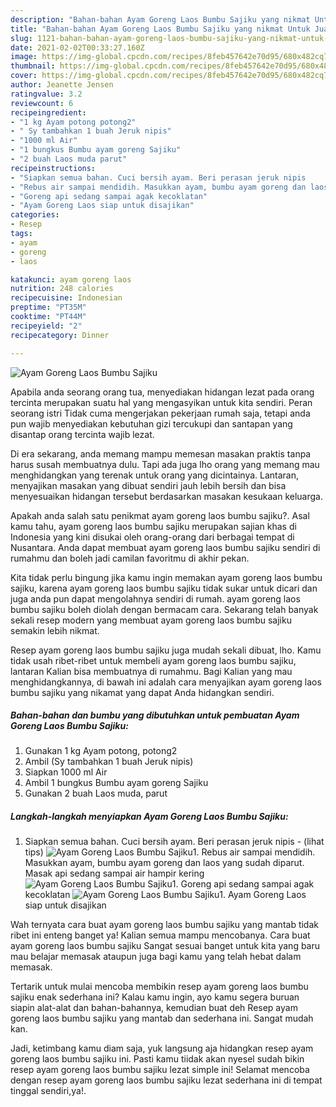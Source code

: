 ```yaml
---
description: "Bahan-bahan Ayam Goreng Laos Bumbu Sajiku yang nikmat Untuk Jualan"
title: "Bahan-bahan Ayam Goreng Laos Bumbu Sajiku yang nikmat Untuk Jualan"
slug: 1121-bahan-bahan-ayam-goreng-laos-bumbu-sajiku-yang-nikmat-untuk-jualan
date: 2021-02-02T00:33:27.160Z
image: https://img-global.cpcdn.com/recipes/8feb457642e70d95/680x482cq70/ayam-goreng-laos-bumbu-sajiku-foto-resep-utama.jpg
thumbnail: https://img-global.cpcdn.com/recipes/8feb457642e70d95/680x482cq70/ayam-goreng-laos-bumbu-sajiku-foto-resep-utama.jpg
cover: https://img-global.cpcdn.com/recipes/8feb457642e70d95/680x482cq70/ayam-goreng-laos-bumbu-sajiku-foto-resep-utama.jpg
author: Jeanette Jensen
ratingvalue: 3.2
reviewcount: 6
recipeingredient:
- "1 kg Ayam potong potong2"
- " Sy tambahkan 1 buah Jeruk nipis"
- "1000 ml Air"
- "1 bungkus Bumbu ayam goreng Sajiku"
- "2 buah Laos muda parut"
recipeinstructions:
- "Siapkan semua bahan. Cuci bersih ayam. Beri perasan jeruk nipis           (lihat tips)"
- "Rebus air sampai mendidih. Masukkan ayam, bumbu ayam goreng dan laos yang sudah diparut. Masak api sedang sampai air hampir kering"
- "Goreng api sedang sampai agak kecoklatan"
- "Ayam Goreng Laos siap untuk disajikan"
categories:
- Resep
tags:
- ayam
- goreng
- laos

katakunci: ayam goreng laos 
nutrition: 248 calories
recipecuisine: Indonesian
preptime: "PT35M"
cooktime: "PT44M"
recipeyield: "2"
recipecategory: Dinner

---
```



![Ayam Goreng Laos Bumbu Sajiku](https://img-global.cpcdn.com/recipes/8feb457642e70d95/680x482cq70/ayam-goreng-laos-bumbu-sajiku-foto-resep-utama.jpg)

Apabila anda seorang orang tua, menyediakan hidangan lezat pada orang tercinta merupakan suatu hal yang mengasyikan untuk kita sendiri. Peran seorang istri Tidak cuma mengerjakan pekerjaan rumah saja, tetapi anda pun wajib menyediakan kebutuhan gizi tercukupi dan santapan yang disantap orang tercinta wajib lezat.

Di era  sekarang, anda memang mampu memesan masakan praktis tanpa harus susah membuatnya dulu. Tapi ada juga lho orang yang memang mau menghidangkan yang terenak untuk orang yang dicintainya. Lantaran, menyajikan masakan yang dibuat sendiri jauh lebih bersih dan bisa menyesuaikan hidangan tersebut berdasarkan masakan kesukaan keluarga. 



Apakah anda salah satu penikmat ayam goreng laos bumbu sajiku?. Asal kamu tahu, ayam goreng laos bumbu sajiku merupakan sajian khas di Indonesia yang kini disukai oleh orang-orang dari berbagai tempat di Nusantara. Anda dapat membuat ayam goreng laos bumbu sajiku sendiri di rumahmu dan boleh jadi camilan favoritmu di akhir pekan.

Kita tidak perlu bingung jika kamu ingin memakan ayam goreng laos bumbu sajiku, karena ayam goreng laos bumbu sajiku tidak sukar untuk dicari dan juga anda pun dapat mengolahnya sendiri di rumah. ayam goreng laos bumbu sajiku boleh diolah dengan bermacam cara. Sekarang telah banyak sekali resep modern yang membuat ayam goreng laos bumbu sajiku semakin lebih nikmat.

Resep ayam goreng laos bumbu sajiku juga mudah sekali dibuat, lho. Kamu tidak usah ribet-ribet untuk membeli ayam goreng laos bumbu sajiku, lantaran Kalian bisa membuatnya di rumahmu. Bagi Kalian yang mau menghidangkannya, di bawah ini adalah cara menyajikan ayam goreng laos bumbu sajiku yang nikamat yang dapat Anda hidangkan sendiri.

<!--inarticleads1-->

##### Bahan-bahan dan bumbu yang dibutuhkan untuk pembuatan Ayam Goreng Laos Bumbu Sajiku:

1. Gunakan 1 kg Ayam potong, potong2
1. Ambil  (Sy tambahkan 1 buah Jeruk nipis)
1. Siapkan 1000 ml Air
1. Ambil 1 bungkus Bumbu ayam goreng Sajiku
1. Gunakan 2 buah Laos muda, parut




<!--inarticleads2-->

##### Langkah-langkah menyiapkan Ayam Goreng Laos Bumbu Sajiku:

1. Siapkan semua bahan. Cuci bersih ayam. Beri perasan jeruk nipis -           (lihat tips)
<img src="https://img-global.cpcdn.com/steps/8a03f46f2a66e33a/160x128cq70/ayam-goreng-laos-bumbu-sajiku-langkah-memasak-1-foto.jpg" alt="Ayam Goreng Laos Bumbu Sajiku">1. Rebus air sampai mendidih. Masukkan ayam, bumbu ayam goreng dan laos yang sudah diparut. Masak api sedang sampai air hampir kering
<img src="https://img-global.cpcdn.com/steps/816eef61004cf21d/160x128cq70/ayam-goreng-laos-bumbu-sajiku-langkah-memasak-2-foto.jpg" alt="Ayam Goreng Laos Bumbu Sajiku">1. Goreng api sedang sampai agak kecoklatan
<img src="https://img-global.cpcdn.com/steps/f769a37df1d0b1b9/160x128cq70/ayam-goreng-laos-bumbu-sajiku-langkah-memasak-3-foto.jpg" alt="Ayam Goreng Laos Bumbu Sajiku">1. Ayam Goreng Laos siap untuk disajikan




Wah ternyata cara buat ayam goreng laos bumbu sajiku yang mantab tidak ribet ini enteng banget ya! Kalian semua mampu mencobanya. Cara buat ayam goreng laos bumbu sajiku Sangat sesuai banget untuk kita yang baru mau belajar memasak ataupun juga bagi kamu yang telah hebat dalam memasak.

Tertarik untuk mulai mencoba membikin resep ayam goreng laos bumbu sajiku enak sederhana ini? Kalau kamu ingin, ayo kamu segera buruan siapin alat-alat dan bahan-bahannya, kemudian buat deh Resep ayam goreng laos bumbu sajiku yang mantab dan sederhana ini. Sangat mudah kan. 

Jadi, ketimbang kamu diam saja, yuk langsung aja hidangkan resep ayam goreng laos bumbu sajiku ini. Pasti kamu tiidak akan nyesel sudah bikin resep ayam goreng laos bumbu sajiku lezat simple ini! Selamat mencoba dengan resep ayam goreng laos bumbu sajiku lezat sederhana ini di tempat tinggal sendiri,ya!.

